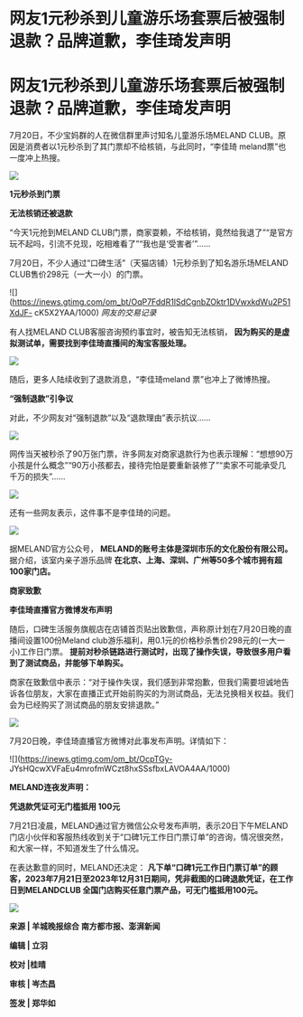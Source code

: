 # 网友1元秒杀到儿童游乐场套票后被强制退款？品牌道歉，李佳琦发声明

# 网友1元秒杀到儿童游乐场套票后被强制退款？品牌道歉，李佳琦发声明

7月20日，不少宝妈群的人在微信群里声讨知名儿童游乐场MELAND CLUB。原因是消费者以1元秒杀到了其门票却不给核销，与此同时，“李佳琦
meland票”也一度冲上热搜。

![](https://inews.gtimg.com/om_bt/O0p-g8snDx_bQMKJVCHtl6h3BUmmLDVYGsRwl3CVY2ihUAA/1000)

**1元秒杀到门票**

**无法核销还被退款**

“今天1元抢到MELAND CLUB门票，商家耍赖，不给核销，竟然给我退了”“是官方玩不起吗，引流不兑现，吃相难看了”“我也是‘受害者’”……

7月20日，不少人通过“口碑生活”（天猫店铺）1元秒杀到了知名游乐场MELAND CLUB售价298元（一大一小）的门票。

![](https://inews.gtimg.com/om_bt/OqP7FddR1lSdCgnbZOktr1DVwxkdWu2P51XdJF-
cK5X2YAA/1000) _网友的交易记录_

有人找MELAND CLUB客服咨询预约事宜时，被告知无法核销， **因为购买的是虚拟测试单，需要找到李佳琦直播间的淘宝客服处理。**

![](https://inews.gtimg.com/om_bt/O6ccLHdhMfhPxtE8HE99rBr0BfCw1lYGvyq5ZG5oVNuSMAA/1000)

随后，更多人陆续收到了退款消息，“李佳琦meland 票”也冲上了微博热搜。

**“强制退款”引争议**

对此，不少网友对“强制退款”以及“退款理由”表示抗议……

![](https://inews.gtimg.com/om_bt/OWLNw9pkUYksd3azn9qwUOm02L16RTWgY83Cx41hZ5vSkAA/1000)

网传当天被秒杀了90万张门票，许多网友对商家退款行为也表示理解：“想想90万小孩是什么概念”“90万小孩都去，接待完怕是要重新装修了”“卖家不可能承受几千万的损失”……

![](https://inews.gtimg.com/om_bt/O2ysC40qg228ksZMTCYZ1cNJ6cxWhMsz2w_TJ7ET9CzEQAA/1000)

还有一些网友表示，这件事不是李佳琦的问题。

![](https://inews.gtimg.com/om_bt/ObPtzXleb2NlY6p5tUU_Cclg9VnY54Zs4gFeCP59Qgiu4AA/1000)

据MELAND官方公众号， **MELAND的账号主体是深圳市乐的文化股份有限公司。** 据介绍，该室内亲子游乐品牌
**在北京、上海、深圳、广州等50多个城市拥有超100家门店。**

**商家致歉**

**李佳琦直播官方微博发布声明**

随后，口碑生活服务旗舰店在店铺首页贴出致歉信，声称原计划在7月20日晚的直播间设置100份Meland
club游乐福利，用0.1元的价格秒杀售价298元的(一大一小)工作日门票。
**提前对秒杀链路进行测试时，出现了操作失误，导致很多用户看到了测试商品，并能够下单购买。**

商家在致歉信中表示：“对于操作失误，我们感到非常抱歉，但我们需要坦诚地告诉各位朋友，大家在直播正式开始前购买的为测试商品，无法兑换相关权益。我们会为已经购买了测试商品的朋友安排退款。”

![](https://inews.gtimg.com/om_bt/Onsdq4OGoasOGTnourMy5jH8WBZBblNPLqv1hBL3ih6lkAA/1000)

7月20日晚，李佳琦直播官方微博对此事发布声明。详情如下：

![](https://inews.gtimg.com/om_bt/OcpTGy-
JYsHQcwXVFaEu4mrofmWCzt8hxSSsfbxLAVOA4AA/1000)

**MELAND连夜发声明：**

**凭退款凭证可无门槛抵用 100元**

7月21日凌晨，MELAND通过官方微信公众号发布声明，表示20日下午MELAND门店小伙伴和客服热线收到关于“口碑1元工作日门票订单”的咨询，情况很突然，和大家一样，不知道发生了什么情况。

在表达歉意的同时，MELAND还决定：
**凡下单“口碑1元工作日门票订单”的顾客，2023年7月21日至2023年12月31日期间，凭非截图的口碑退款凭证，在工作日到MELANDCLUB
全国门店购买任意门票产品，可无门槛抵用100元。**

![](https://inews.gtimg.com/om_bt/Ow6i78h_6JYjfUgzp1ZnO9Y5ugya2nz7hS9PHYj_VBp-4AA/1000)

**来源 | 羊城晚报综合 南方都市报、澎湃新闻**

**编辑 | 立羽**

**校对 |桂晴**

**审核 | 岑杰昌**

**签发 | 郑华如**

